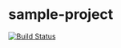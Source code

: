 sample-project
==============

[![Build Status](https://travis-ci.org/yoshida-mediba/sample-project.png?branch=master)](https://travis-ci.org/yoshida-mediba/sample-project)
